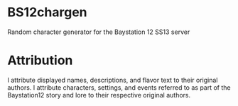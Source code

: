 # BS12chargen
Random character generator for the Baystation 12 SS13 server

# Attribution
I attribute displayed names, descriptions, and flavor text to their original authors. I attribute characters, settings, and events referred to as part of the Baystation12 story and lore to their respective original authors.
